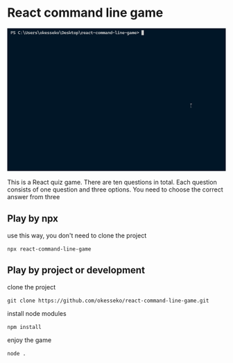 # React command line game

![](./doc/introduce.gif)

This is a React quiz game.
There are ten questions in total.
Each question consists of one question and three options.
You need to choose the correct answer from three 

## Play by npx
use this way, you don't need to clone the project
```shell=
npx react-command-line-game
```

## Play by project or development
clone the project
```git=
git clone https://github.com/okesseko/react-command-line-game.git
```
install node modules
```shell=
npm install
```
enjoy the game
```shell=
node .
```